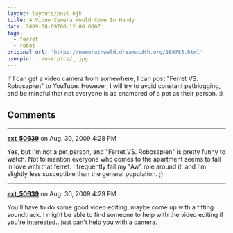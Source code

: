 ```yaml
---
layout: layouts/post.njk
title: A Video Camera Would Come In Handy
date: 2009-08-09T00:12:00.000Z
tags:
  - ferret
  - robot
original_url: 'https://nemorathwald.dreamwidth.org/289783.html'
userpic: ../userpics/_.jpg
---
```

If I can get a video camera from somewhere, I can post "Ferret VS. Robosapien" to YouTube. However, I will try to avoid constant petblogging, and be mindful that not everyone is as enamored of a pet as their person. :)

## Comments

---

**[ext_50639](https://www.dreamwidth.org/users/ext_50639)** on Aug. 30, 2009 4:28 PM

Yes, but I'm not a pet person, and "Ferret VS. Robosapien" is pretty funny to watch. Not to mention everyone who comes to the apartment seems to fall in love with that ferret. I frequently fail my "Aw" role around it, and I'm slightly less susceptible than the general population. ;)

---

**[ext_50639](https://www.dreamwidth.org/users/ext_50639)** on Aug. 30, 2009 4:29 PM

You'll have to do some good video editing, maybe come up with a fitting soundtrack. I might be able to find someone to help with the video editing if you're interested...just can't help you with a camera.
